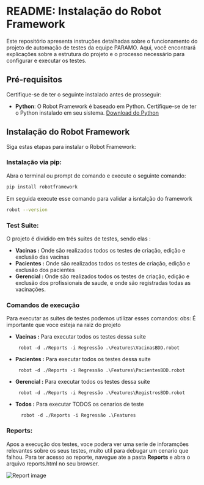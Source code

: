 # README: Instalação do Robot Framework

Este repositório apresenta instruções detalhadas sobre o funcionamento do projeto de automação de testes da equipe PARAMO. Aqui, você encontrará explicações sobre a estrutura do projeto e o processo necessário para configurar e executar os testes.

## Pré-requisitos

Certifique-se de ter o seguinte instalado antes de prosseguir:

- **Python**: O Robot Framework é baseado em Python. Certifique-se de ter o Python instalado em seu sistema. [Download do Python](https://www.python.org/downloads/)

## Instalação do Robot Framework

Siga estas etapas para instalar o Robot Framework:

### Instalação via pip:

Abra o terminal ou prompt de comando e execute o seguinte comando:

```bash
pip install robotframework
```
Em seguida execute esse comando para validar a isntalção do framework 

```bash
robot --version
```

### Test Suite:
O projeto é dividido em trës suites de testes, sendo elas :

 - **Vacinas :** Onde são realizados todos os testes de criação, edição e exclusão das vacinas
 - **Pacientes :** Onde são realizados todos os testes de criação, edição e exclusão dos pacientes
 - **Gerencial :** Onde são realizados todos os testes de criação, edição e exclusão dos profissionais de saude, e onde são registradas todas as vacinações.

### Comandos de execução 
Para executar as suites de testes podemos utilizar esses comandos:
obs: É importante que voce esteja na raiz do projeto 

 - **Vacinas :** Para executar todos os testes dessa suite
   ```bahs
    robot -d ./Reports -i Regressão .\Features\VacinasBDD.robot
   ```
 - **Pacientes :** Para executar todos os testes dessa suite
   ```bahs
    robot -d ./Reports -i Regressão .\Features\PacientesBDD.robot
   ```
 - **Gerencial :** Para executar todos os testes dessa suite
   ```bahs
    robot -d ./Reports -i Regressão .\Features\RegistrosBDD.robot         
   ```
- **Todos :** Para executar TODOS os cenarios de teste
  ```bahs
    robot -d ./Reports -i Regressão .\Features
   ```

### Reports:
Apos a execução dos testes, voce podera ver uma serie de inforamções relevantes sobre os seus testes, muito util para debugar um cenario que falhou. 
Para ter acesso ao reporte, navegue ate a pasta **Reports** e abra o arquivo reports.html no seu browser. 

![Report image](https://i.stack.imgur.com/9k7JB.png)
